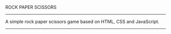 ROCK PAPER SCISSORS
***************************************************************
A simple rock paper scissors game based on HTML, CSS and JavaScript.

***************************************************************
